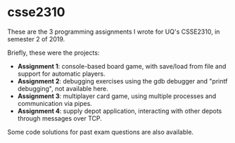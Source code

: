 # csse2310

These are the 3 programming assignments I wrote for UQ's CSSE2310, in semester 2 of 2019. 

Briefly, these were the projects:
- **Assignment 1**: console-based board game, with save/load from file and support for automatic players.
- **Assignment 2**: debugging exercises using the gdb debugger and "printf debugging", not available here.
- **Assignment 3**: multiplayer card game, using multiple processes and communication via pipes.
- **Assignment 4**: supply depot application, interacting with other depots through messages over TCP.

Some code solutions for past exam questions are also available.
